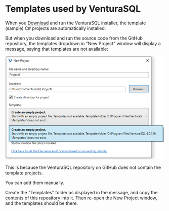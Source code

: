 # Templates used by VenturaSQL

When you [Download](https://dotnet.sysdev.nl/venturasql) and run the VenturaSQL installer, the template (sample) C# projects are automatically installed.

But when you download and run the source code from the GitHub repository, the templates dropdown in "New Project" window will display a message, saying that templates are not available:

![Image of New Project window](https://raw.githubusercontent.com/frankthvandeven/Templates-VenturaSQLStudio/master/README_IMG1.png)

This is because the VenturaSQL repository on GitHub does not contain the template projects.

You can add them manually.

Create the "Templates" folder as displayed in the message, and copy the contents of this repository into it. Then re-open the New Project window, and the templates should be there.

